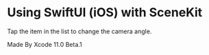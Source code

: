# Using SwiftUI (iOS) with SceneKit 

Tap the item in the list to change the camera angle.

Made By Xcode 11.0 Beta.1